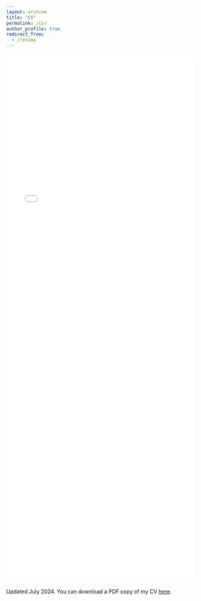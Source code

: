 ```yaml
---
layout: archive
title: "CV"
permalink: /cv/
author_profile: true
redirect_from:
  - /resume
---
```






<iframe src="/files/Krzysztof_Stopka_CV_July_2024_public.pdf" width="100%" height="1400" frameborder="no" border="0" marginwidth="0" marginheight="0"></iframe>

Updated July 2024. You can download a PDF copy of my CV [here](/files/Krzysztof_Stopka_CV_July_2024_public.pdf).
